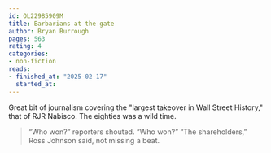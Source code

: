 ```yaml
---
id: OL22985909M
title: Barbarians at the gate
author: Bryan Burrough
pages: 563
rating: 4
categories:
- non-fiction
reads:
- finished_at: "2025-02-17"
  started_at:
---
```


Great bit of journalism covering the "largest takeover in Wall Street History," that of RJR Nabisco. The eighties was a wild time.

> “Who won?” reporters shouted. “Who won?” “The shareholders,” Ross Johnson said, not missing a beat.

